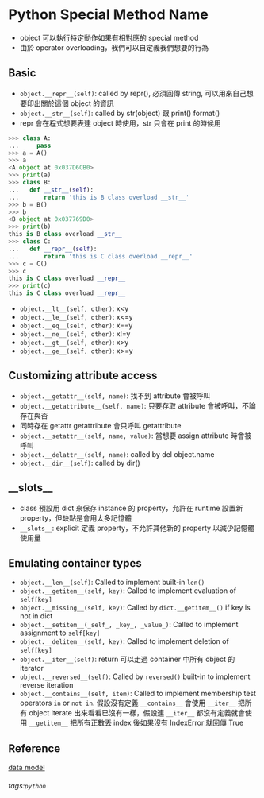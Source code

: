 # Python Special Method Name
* object 可以執行特定動作如果有相對應的 special method
* 由於 operator overloading，我們可以自定義我們想要的行為

## Basic
* `object.__repr__(self)`: called by repr(), 必須回傳 string, 可以用來自己想要印出關於這個 object 的資訊
* `object.__str__(self)`: called by str(object) 跟 print() format()
* repr 會在程式想要表達 object 時使用，str 只會在 print 的時候用

``` python
>>> class A:
...     pass
>>> a = A()
>>> a
<A object at 0x037D6CB0>
>>> print(a)
>>> class B:
...   def __str__(self):
...       return 'this is B class overload __str__'   
>>> b = B()
>>> b
<B object at 0x037769D0>
>>> print(b)
this is B class overload __str__
>>> class C:
...   def __repr__(self):
...       return 'this is C class overload __repr__'   
>>> c = C()
>>> c
this is C class overload __repr__
>>> print(c)
this is C class overload __repr__
```

* `object.__lt__(self, other)`: x\<y 
* `object.__le__(self, other)`: x\<=y
* `object.__eq__(self, other)`: x==y
* `object.__ne__(self, other)`: x!=y
* `object.__gt__(self, other)`: x>y
* `object.__ge__(self, other)`: x>=y

## Customizing attribute access
* `object.__getattr__(self, name)`: 找不到 attribute 會被呼叫
* `object.__getattribute__(self, name)`: 只要存取 attribute 會被呼叫，不論存在與否
* 同時存在 getattr getattribute 會只呼叫 getattribute
* `object.__setattr__(self, name, value)`: 當想要 assign attribute 時會被呼叫
* `object.__delattr__(self, name)`: called by del object.name
* `object.__dir__(self)`: called by dir()

## \_\_slots\_\_
* class 預設用 dict 來保存 instance 的 property，允許在 runtime 設置新 property，但缺點是會用太多記憶體
* `__slots__`: explicit 定義 property，不允許其他新的 property 以減少記憶體使用量
 

## Emulating container types
* `object.__len__(self)`: Called to implement built-in `len()`
* `object.__getitem__(self, key)`: Called to implement evaluation of `self[key]`
* `object.__missing__(self, key)`: Called by `dict.__getitem__()` if key is not in dict
* `object.__setitem__(_self_, _key_, _value_)`: Called to implement assignment to `self[key]`
* `object.__delitem__(self, key)`: Called to implement deletion of `self[key]`
*  `object.__iter__(self)`: return 可以走過 container 中所有 object 的 iterator
*  `object.__reversed__(self)`: Called by `reversed()` built-in to implement reverse iteration
*  `object.__contains__(self, item)`: Called to implement membership test operators `in` or `not in`. 假設沒有定義 `__contains__` 會使用 `__iter__` 把所有 object iterate 出來看看已沒有一樣，假設連 `__iter__` 都沒有定義就會使用 `__getitem__` 把所有正數丟 index 後如果沒有 IndexError 就回傳 True

## Reference
[data model](https://docs.python.org/3.7/reference/datamodel.html#data-model)

###### tags:`python`
